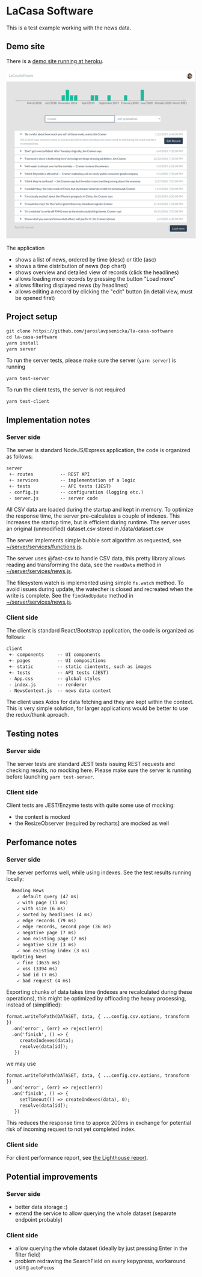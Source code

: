 # LaCasa Software

This is a test example working with the news data.

## Demo site

There is a [demo site running at heroku](https://la-casa-software.herokuapp.com).

![news list](doc/app.png)

The application
- shows a list of news, ordered by time (desc) or title (asc)
- shows a time distribution of news (top chart)
- shows overview and detailed view of records (click the headlines)
- allows loading more records by pressing the button "Load more"
- allows filtering displayed news (by headlines)
- allows editing a record by clicking the "edit" button (in detail view, must be opened first)

## Project setup
```
git clone https://github.com/jaroslavpsenicka/la-casa-software
cd la-casa-software
yarn install
yarn server
```
To run the server tests, please make sure the server (`yarn server`) is running
```
yarn test-server
```
To run the client tests, the server is not required
```
yarn test-client
```

## Implementation notes
### Server side
The server is standard NodeJS/Express application, the code is organized as follows:
```
server
 +- routes          -- REST API
 +- services        -- implementation of a logic
 +- tests           -- API tests (JEST)
 - config.js        -- configuration (logging etc.)
 - server.js        -- server code
```
All CSV data are loaded during the startup and kept in memory. To optimize the response time, the server pre-calculates a couple of indexes. This increases the startup time, but is efficient during runtime. The server uses an original (unmodified) dataset.csv stored in /data/dataset.csv

The server implements simple bubble sort algorithm as requested, see [~/server/services/functions.js](server/services/functions.js).

The server uses @fast-csv to handle CSV data, this pretty library allows reading and transforming the data, see the `readData` method in [~/server/services/news.js](server/services/news.js).

The filesystem watch is implemented using simple `fs.watch` method. To avoid issues during update, the watecher is closed and recreated when the write is complete. See the `findAndUpdate` method in [~/server/services/news.js](server/services/news.js).

### Client side
The client is standard React/Bootstrap application, the code is organized as follows:
```
client
 +- components     -- UI components
 +- pages          -- UI compositions
 +- static         -- static ciontents, such as images
 +- tests          -- API tests (JEST)
 - App.css         -- global styles
 - index.js        -- renderer
 - NewsContext.js  -- news data context 
```
The client uses Axios for data fetching and they are kept within the context. This is very simple solution, for larger applications would be better to use the redux/thunk aproach.
 
## Testing notes
### Server side
The server tests are standard JEST tests issuing REST requests and checking results, no mocking here. Please make sure the server is running before launching `yarn test-server`.

### Client side
Client tests are JEST/Enzyme tests with quite some use of mocking:
* the context is mocked
* the ResizeObserver (required by recharts] are mocked as well
 
## Perfomance notes
### Server side
The server performs well, while using indexes. See the test results running locally:
```
  Reading News
    ✓ default query (47 ms)
    ✓ with page (11 ms)
    ✓ with size (6 ms)
    ✓ sorted by headlines (4 ms)
    ✓ edge records (79 ms)
    ✓ edge records, second page (36 ms)
    ✓ negative page (7 ms)
    ✓ non existing page (7 ms)
    ✓ negative size (3 ms)
    ✓ non existing index (3 ms)
  Updating News
    ✓ fine (3635 ms)
    ✓ xss (3394 ms)
    ✓ bad id (7 ms)
    ✓ bad request (4 ms)
```
Exporting chunks of data takes time (indexes are recalculated during these operations), this might be optimized by offloading the heavy processing, instead of (simplified):
```
format.writeToPath(DATASET, data, { ...config.csv.options, transform })
  .on('error', (err) => reject(err))
  .on('finish', () => {
     createIndexes(data);
     resolve(data[id]);
   })
```
we may use
```
format.writeToPath(DATASET, data, { ...config.csv.options, transform })
  .on('error', (err) => reject(err))
  .on('finish', () => {
     setTimeout(() => createIndexes(data), 0);
     resolve(data[id]);
   })
```
This reduces the response time to approx 200ms in exchange for potential risk of incoming request to not yet completed index.

### Client side
For client performance report, see [the Lighthouse report](https://htmlpreview.github.io/?https://raw.githubusercontent.com/jaroslavpsenicka/la-casa-software/master/doc/la-casa-software.herokuapp.com-20210306T184823.html).

## Potential improvements
### Server side
* better data storage :)
* extend the service to allow querying the whole dataset (separate endpoint probably)

### Client side
* allow querying the whole dataset (ideally by just pressing Enter in the filter field)
* problem redrawing the SearchField on every kepypress, workaround using `autoFocus`

